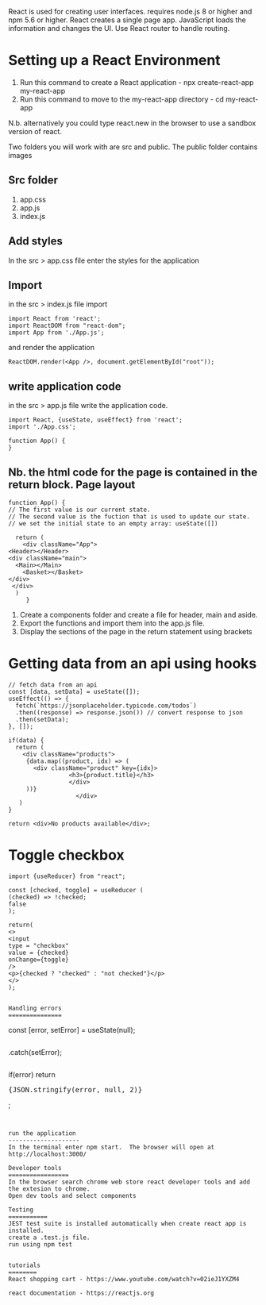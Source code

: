 React is used for creating user interfaces. requires node.js 8 or higher and npm 5.6 or higher. React creates a single page app. JavaScript loads the information and changes
the UI. Use React router to handle routing.

Setting up a React Environment
================================
1. Run this command to create a React application - npx create-react-app my-react-app
2. Run this command to move to the my-react-app directory - cd my-react-app

N.b. alternatively you could type react.new in the browser to use a sandbox version of react.

Two folders you will work with are src and public. The public folder contains images

Src folder
-----------
1. app.css
2. app.js
3. index.js

Add styles
------------
In the src > app.css file enter the styles for the application

Import
-----
in the src > index.js file import 

```
import React from 'react';
import ReactDOM from "react-dom";
import App from './App.js';

```
and render the application

```
ReactDOM.render(<App />, document.getElementById("root"));
```

write application code
---------------------
in the src > app.js file write the application code. 

```
import React, {useState, useEffect} from 'react';
import './App.css';

function App() {
}
```

Nb. the html code for the page is contained in the return block.
Page layout
-------------

```
function App() {
// The first value is our current state.
// The second value is the fuction that is used to update our state.
// we set the initial state to an empty array: useState([])

  return (
    <div className="App">
<Header></Header>
<div className="main">
  <Main></Main>
    <Basket></Basket>
</div> 
 </div>
  )
     }
```
1. Create a components folder and create a file for header, main and aside.  
2. Export the functions and import them into the app.js file.
3. Display the sections of the page in the return statement using brackets

Getting data from an api using hooks
====================================
```
// fetch data from an api 
const [data, setData] = useState([]);
useEffect(() => {
  fetch(`https://jsonplaceholder.typicode.com/todos`)
  .then((response) => response.json()) // convert response to json
  .then(setData);
}, []);

if(data) {
  return (
    <div className="products">
     {data.map((product, idx) => (
       <div className="product" key={idx}>
                 <h3>{product.title}</h3>
                 </div>
     ))}
                   </div>
   )
}

return <div>No products available</div>;
```

Toggle checkbox
===============
```
import {useReducer} from "react";
```

```
const [checked, toggle] = useReducer (
(checked) => !checked;
false
);

return(
<>
<input
type = "checkbox"
value = {checked}
onChange={toggle}
/>
<p>{checked ? "checked" : "not checked"}</p>
</>
);


Handling errors
===============
```
const [error, setError] = useState(null);
```
```
 .catch(setError);
 ```
 ```
 if(error) return <pre>{JSON.stringify(error, null, 2)}</pre>;
 ```


run the application
--------------------
In the terminal enter npm start.  The browser will open at http://localhost:3000/

Developer tools
=================
In the browser search chrome web store react developer tools and add the extesion to chrome.
Open dev tools and select components

Testing
===========
 JEST test suite is installed automatically when create react app is installed.
 create a .test.js file.
run using npm test


tutorials
========
React shopping cart - https://www.youtube.com/watch?v=02ieJ1YXZM4

react documentation - https://reactjs.org
